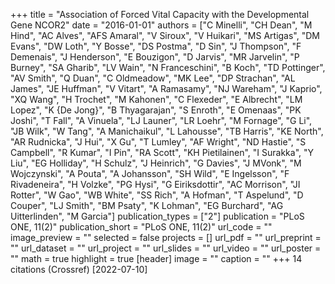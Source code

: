 +++
title = "Association of Forced Vital Capacity with the Developmental Gene NCOR2"
date = "2016-01-01"
authors = ["C Minelli", "CH Dean", "M Hind", "AC Alves", "AFS Amaral", "V Siroux", "V Huikari", "MS Artigas", "DM Evans", "DW Loth", "Y Bosse", "DS Postma", "D Sin", "J Thompson", "F Demenais", "J Henderson", "E Bouzigon", "D Jarvis", "MR Jarvelin", "P Burney", "SA Gharib", "LV Wain", "N Franceschini", "B Koch", "TD Pottinger", "AV Smith", "Q Duan", "C Oldmeadow", "MK Lee", "DP Strachan", "AL James", "JE Huffman", "V Vitart", "A Ramasamy", "NJ Wareham", "J Kaprio", "XQ Wang", "H Trochet", "M Kahonen", "C Flexeder", "E Albrecht", "LM Lopez", "K {De Jong}", "B Thyagarajan", "S Enroth", "E Omenaas", "PK Joshi", "T Fall", "A Vinuela", "LJ Launer", "LR Loehr", "M Fornage", "G Li", "JB Wilk", "W Tang", "A Manichaikul", "L Lahousse", "TB Harris", "KE North", "AR Rudnicka", "J Hui", "X Gu", "T Lumley", "AF Wright", "ND Hastie", "S Campbell", "R Kumar", "I Pin", "RA Scott", "KH Pietilainen", "I Surakka", "Y Liu", "EG Holliday", "H Schulz", "J Heinrich", "G Davies", "J MVonk", "M Wojczynski", "A Pouta", "A Johansson", "SH Wild", "E Ingelsson", "F Rivadeneira", "H Volzke", "PG Hysi", "G Eiriksdottir", "AC Morrison", "JI Rotter", "W Gao", "WB White", "SS Rich", "A Hofman", "T Aspelund", "D Couper", "LJ Smith", "BM Psaty", "K Lohman", "EG Burchard", "AG Uitterlinden", "M Garcia"]
publication_types = ["2"]
publication = "PLoS ONE, 11(2)"
publication_short = "PLoS ONE, 11(2)"
url_code = ""
image_preview = ""
selected = false
projects = []
url_pdf = ""
url_preprint = ""
url_dataset = ""
url_project = ""
url_slides = ""
url_video = ""
url_poster = ""
math = true
highlight = true
[header]
image = ""
caption = ""
+++
14 citations (Crossref) [2022-07-10]
